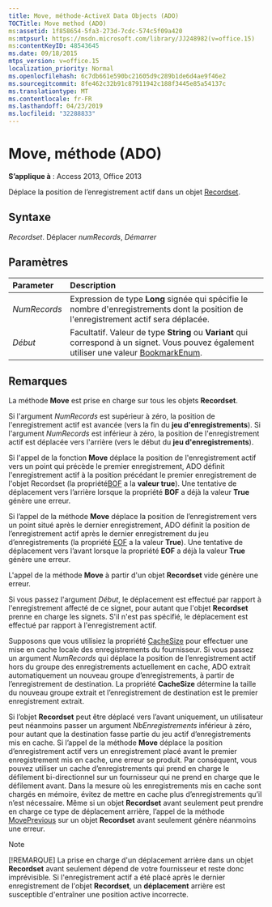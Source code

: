 ```yaml
---
title: Move, méthode-ActiveX Data Objects (ADO)
TOCTitle: Move method (ADO)
ms:assetid: 1f858654-5fa3-273d-7cdc-574c5f09a420
ms:mtpsurl: https://msdn.microsoft.com/library/JJ248982(v=office.15)
ms:contentKeyID: 48543645
ms.date: 09/18/2015
mtps_version: v=office.15
localization_priority: Normal
ms.openlocfilehash: 6c7db661e590bc21605d9c289b1de6d4ae9f46e2
ms.sourcegitcommit: 8fe462c32b91c87911942c188f3445e85a54137c
ms.translationtype: MT
ms.contentlocale: fr-FR
ms.lasthandoff: 04/23/2019
ms.locfileid: "32288833"
---
```

# <a name="move-method-ado"></a>Move, méthode (ADO)

**S’applique à** : Access 2013, Office 2013

Déplace la position de l’enregistrement actif dans un objet [Recordset](recordset-object-ado.md).

## <a name="syntax"></a>Syntaxe

*Recordset*. Déplacer *numRecords*, *Démarrer*

## <a name="parameters"></a>Paramètres

|Parameter|Description|
|:--------|:----------|
|*NumRecords* |Expression de type **Long** signée qui spécifie le nombre d'enregistrements dont la position de l'enregistrement actif sera déplacée.|
|*Début* |Facultatif. Valeur de type **String** ou **Variant** qui correspond à un signet. Vous pouvez également utiliser une valeur [BookmarkEnum](bookmarkenum.md).|

## <a name="remarks"></a>Remarques

La méthode **Move** est prise en charge sur tous les objets **Recordset**.

Si l'argument *NumRecords* est supérieur à zéro, la position de l'enregistrement actif est avancée (vers la fin du **jeu d'enregistrements**). Si l'argument *NumRecords* est inférieur à zéro, la position de l'enregistrement actif est déplacée vers l'arrière (vers le début du **jeu d'enregistrements**).

Si l'appel de la fonction **Move** déplace la position de l'enregistrement actif vers un point qui précède le premier enregistrement, ADO définit l'enregistrement actif à la position précédant le premier enregistrement de l'objet Recordset (la propriété[BOF](bof-eof-properties-ado.md) a la **valeur true**). Une tentative de déplacement vers l’arrière lorsque la propriété **BOF** a déjà la valeur **True** génère une erreur.

Si l’appel de la méthode **Move** déplace la position de l’enregistrement vers un point situé après le dernier enregistrement, ADO définit la position de l’enregistrement actif après le dernier enregistrement du jeu d’enregistrements (la propriété [EOF](bof-eof-properties-ado.md) a la valeur **True**). Une tentative de déplacement vers l’avant lorsque la propriété **EOF** a déjà la valeur **True** génère une erreur.

L'appel de la méthode **Move** à partir d'un objet **Recordset** vide génère une erreur.

Si vous passez l'argument *Début*, le déplacement est effectué par rapport à l'enregistrement affecté de ce signet, pour autant que l'objet **Recordset** prenne en charge les signets. S'il n'est pas spécifié, le déplacement est effectué par rapport à l'enregistrement actif.

Supposons que vous utilisiez la propriété [CacheSize](cachesize-property-ado.md) pour effectuer une mise en cache locale des enregistrements du fournisseur. Si vous passez un argument *NumRecords* qui déplace la position de l’enregistrement actif hors du groupe des enregistrements actuellement en cache, ADO extrait automatiquement un nouveau groupe d’enregistrements, à partir de l’enregistrement de destination. La propriété **CacheSize** détermine la taille du nouveau groupe extrait et l’enregistrement de destination est le premier enregistrement extrait.

Si l’objet **Recordset** peut être déplacé vers l’avant uniquement, un utilisateur peut néanmoins passer un argument *NbEnregistrements* inférieur à zéro, pour autant que la destination fasse partie du jeu actif d’enregistrements mis en cache. Si l’appel de la méthode **Move** déplace la position d’enregistrement actif vers un enregistrement placé avant le premier enregistrement mis en cache, une erreur se produit. Par conséquent, vous pouvez utiliser un cache d’enregistrements qui prend en charge le défilement bi-directionnel sur un fournisseur qui ne prend en charge que le défilement avant. Dans la mesure où les enregistrements mis en cache sont chargés en mémoire, évitez de mettre en cache plus d’enregistrements qu’il n’est nécessaire. Même si un objet **Recordset** avant seulement peut prendre en charge ce type de déplacement arrière, l’appel de la méthode [MovePrevious](movefirst-movelast-movenext-and-moveprevious-methods-ado.md) sur un objet **Recordset** avant seulement génère néanmoins une erreur.


> [!NOTE]
> [!REMARQUE] La prise en charge d'un déplacement arrière dans un objet **Recordset** avant seulement dépend de votre fournisseur et reste donc imprévisible. Si l'enregistrement actif a été placé après le dernier enregistrement de l'objet **Recordset**, un **déplacement** arrière est susceptible d'entraîner une position active incorrecte.


